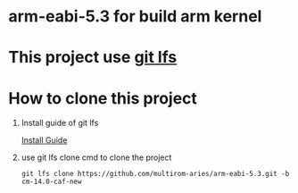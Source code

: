 # arm-eabi-5.3 for build arm kernel 

# This project use [git lfs](https://github.com/github/git-lfs/blob/master/README.md)



# How to clone this project 
  1. Install guide of git lfs
  
      [Install Guide](https://github.com/github/git-lfs/blob/master/INSTALLING.md)
      
  2. use git lfs clone cmd to clone the project 
  
      `git lfs clone https://github.com/multirom-aries/arm-eabi-5.3.git -b cm-14.0-caf-new`
